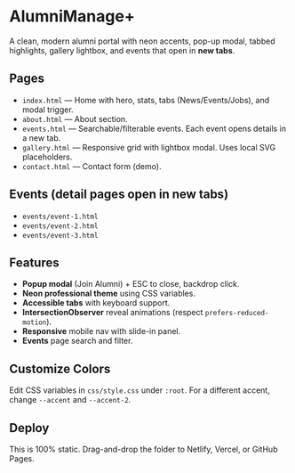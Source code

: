 # AlumniManage+
A clean, modern alumni portal with neon accents, pop-up modal, tabbed highlights, gallery lightbox, and events that open in **new tabs**.

## Pages
- `index.html` — Home with hero, stats, tabs (News/Events/Jobs), and modal trigger.
- `about.html` — About section.
- `events.html` — Searchable/filterable events. Each event opens details in a new tab.
- `gallery.html` — Responsive grid with lightbox modal. Uses local SVG placeholders.
- `contact.html` — Contact form (demo).

## Events (detail pages open in new tabs)
- `events/event-1.html`
- `events/event-2.html`
- `events/event-3.html`

## Features
- **Popup modal** (Join Alumni) + ESC to close, backdrop click.
- **Neon professional theme** using CSS variables.
- **Accessible tabs** with keyboard support.
- **IntersectionObserver** reveal animations (respect `prefers-reduced-motion`).
- **Responsive** mobile nav with slide-in panel.
- **Events** page search and filter.

## Customize Colors
Edit CSS variables in `css/style.css` under `:root`. For a different accent, change `--accent` and `--accent-2`.

## Deploy
This is 100% static. Drag-and-drop the folder to Netlify, Vercel, or GitHub Pages.
